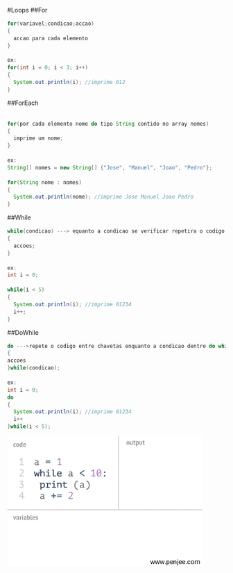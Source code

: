 #Loops
##For
```java
for(variavel;condicao;accao)
{
  accao para cada elemento
}

ex:
for(int i = 0; i < 3; i++)
{
  System.out.println(i); //imprime 012
}
```
##ForEach
```java

for(por cada elemento nome do tipo String contido no array nomes)
{
  imprime um nome;
}

ex:
String[] nomes = new String[] {"Jose", "Manuel", "Joao", "Pedro"};

for(String nome : nomes)
{
  System.out.println(nome); //imprime Jose Manuel Joao Pedro
}
```
##While
```java
while(condicao) ---> equanto a condicao se verificar repetira o codigo dentro de chavetas
{
  accoes;
}

ex:
int i = 0;

while(i < 5)
{
  System.out.println(i); //imprime 01234
  i++;
}
```
##DoWhile
```java
do --->repete o codigo entre chavetas enquanto a condicao dentro do while se verificar
{
accoes
}while(condicao);

ex:
int i = 0;
do
{
  System.out.println(i); //imprime 01234
  i++
}while(i < 5);
```
![GitHub Logo](https://github.com/TheWebs/JHelp-PT/blob/master/Imagens/giphy%20(34).gif?raw=true)

